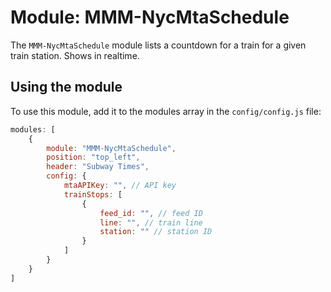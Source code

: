 # Module: MMM-NycMtaSchedule
The `MMM-NycMtaSchedule` module lists a countdown for a train for a given train station. Shows in realtime. 

## Using the module

To use this module, add it to the modules array in the `config/config.js` file:
````javascript
modules: [
	{
        module: "MMM-NycMtaSchedule",
        position: "top_left",
        header: "Subway Times",
        config: {
            mtaAPIKey: "", // API key
            trainStops: [
                {
                    feed_id: "", // feed ID
                    line: "", // train line
                    station: "" // station ID
                }
            ]
        }
    }
]
````